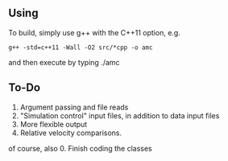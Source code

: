 ## Using

To build, simply use g++ with the C++11 option, e.g.
```
g++ -std=c++11 -Wall -O2 src/*cpp -o amc
```
and then execute by typing
./amc

## To-Do 
1. Argument passing and file reads
2. "Simulation control" input files, in addition to data input files
3. More flexible output
4. Relative velocity comparisons.

of course, also
0. Finish coding the classes
